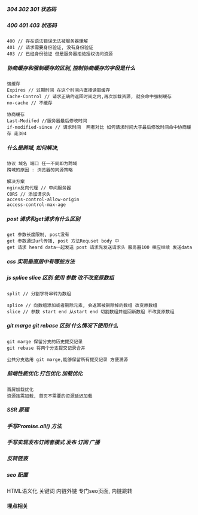 ##### 304 302 301 状态码
#####  400 401 403 状态码
```
400 // 存在语法错误无法被服务器理解
401 // 请求需要身份验证, 没有身份验证
403 // 已经身份验证 但是服务器拒绝授权访问资源
```
#####  协商缓存和强制缓存的区别, 控制协商缓存的字段是什么
```
强缓存
Expires // 过期时间 在这个时间内直接读取缓存
Cache-Control // 请求正确的返回时间之内,再次加载资源, 就会命中强制缓存
no-cache // 不缓存

协商缓存
Last-Modifed //服务器最后修改时间
if-modified-since // 请求时间  两者对比 如何请求时间大于最后修改时间命中协商缓存 走304
```
#####  什么是跨域, 如何解决,
```
协议 域名 端口 任一不同即为跨域
跨域的原因 : 浏览器的同源策略

解决方案
nginx反向代理 // 中间服务器
CORS // 添加请求头
access-control-allow-origin
access-control-max-age
```
##### post 请求和get请求有什么区别
```
get 参数长度限制, post没有
get 参数通过url传播, post 方法Requset body 中
get 请求 heard data一起发送 post 请求先发送请求头 服务器100 相应继续 发送data
```
#####  css 实现垂直居中有哪些方法
##### js splice slice 区别 使用 参数 改不改变原数组
```
split // 分割字符串转为数组

splice // 向数组添加或者删除元素, 会返回被删除掉的数组 改变原数组
slice // 参数 start end 从start end 切割数组并返回新数组 不改变原数组
```
#####  git marge  git rebase 区别  什么情况下使用什么
```
git marge 保留分支的历史提交记录
git rebase 将两个分支提交记录合并

公共分支选用 git marge,能够保留所有提交记录 方便溯源
```
##### 前端性能优化 打包优化  加载优化
```
首屏加载优化
资源按需加载, 首页不需要的资源延迟加载

```
#####  SSR 原理
##### 手写Promise.all() 方法
##### 手写实现发布订阅者模式  发布 订阅 广播
#####  反转链表
##### seo 配置
HTML语义化 关键词 内链外链 专门seo页面, 内链跳转

#### 埋点相关
